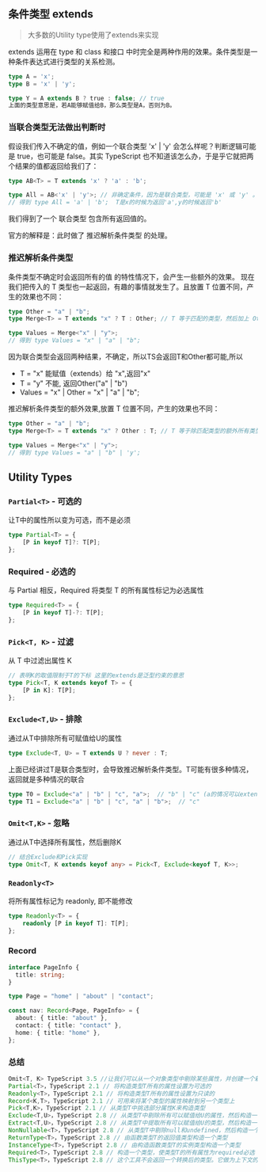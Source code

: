 ## 条件类型 extends
>大多数的Utility type使用了extends来实现

extends 运用在 type 和 class 和接口 中时完全是两种作用的效果。条件类型是一种条件表达式进行类型的关系检测。

```ts
type A = 'x';
type B = 'x' | 'y';

type Y = A extends B ? true : false; // true
上面的类型意思是，若A能够赋值给B，那么类型是A，否则为B。

```

### 当联合类型无法做出判断时

假设我们传入不确定的值，例如一个联合类型 'x' | 'y' 会怎么样呢？判断逻辑可能是 true，也可能是 false。其实 TypeScript 也不知道该怎么办，于是乎它就把两个结果的值都返回给我们了：

```ts
type AB<T> = T extends 'x' ? 'a' : 'b';

type All = AB<'x' | 'y'>; // 非确定条件，因为是联合类型，可能是 'x' 或 'y' 。
// 得到 type All = 'a' | 'b';  T是x的时候为返回'a',y的时候返回'b'

```

我们得到了一个 联合类型 包含所有返回值的。

官方的解释是：此时做了 推迟解析条件类型 的处理。

### 推迟解析条件类型

 条件类型不确定时会返回所有的值 的特性情况下，会产生一些额外的效果。
 现在我们把传入的 T 类型也一起返回，有趣的事情就发生了。且放置 T 位置不同，产生的效果也不同：

```ts
type Other = "a" | "b";
type Merge<T> = T extends "x" ? T : Other; // T 等于匹配的类型，然后加上 Other 联合类型一起返回

type Values = Merge<"x" | "y">;
// 得到 type Values = "x" | "a" | "b";

```
因为联合类型会返回两种结果，不确定，所以TS会返回T和Other都可能,所以

- T = "x" 能赋值（extends）给 "x",返回"x"
- T = "y" 不能, 返回Other("a" | "b")
- Values = "x" | Other  =  "x" | "a" | "b";

推迟解析条件类型的额外效果,放置 T 位置不同，产生的效果也不同：
```ts
type Other = "a" | "b";
type Merge<T> = T extends "x" ? Other : T; // T 等于除匹配类型的额外所有类型（官方叫候选类型）

type Values = Merge<"x" | "y">;
// 得到 type Values = "a" | "b" | 'y';
```


## Utility Types


### `Partial<T>` - 可选的

让T中的属性所以变为可选，而不是必须
```ts
type Partial<T> = {
    [P in keyof T]?: T[P];
};
```

### Required - 必选的

与 Partial 相反，Required 将类型 T 的所有属性标记为必选属性

```ts
type Required<T> = {
    [P in keyof T]-?: T[P];
};
```
### `Pick<T, K>` - 过滤

从 T 中过滤出属性 K
```ts
// 表明K的取值限制于T的下标 这里的extends是泛型约束的意思
type Pick<T, K extends keyof T> = {
    [P in K]: T[P];
};
```

### `Exclude<T,U>` - 排除

通过从T中排除所有可赋值给U的属性

```ts
type Exclude<T, U> = T extends U ? never : T;
```
上面已经讲过T是联合类型时，会导致推迟解析条件类型。T可能有很多种情况，返回就是多种情况的联合

```ts
type T0 = Exclude<"a" | "b" | "c", "a">;  // "b" | "c" (a的情况可以extends，但我返回的是never 无类型，就把a排除了. b c 都不可以extends 但是却返回本身
type T1 = Exclude<"a" | "b" | "c", "a" | "b">;  // "c"
```

### `Omit<T,K>` - 忽略


通过从T中选择所有属性，然后删除K

```ts
// 结合Exclude和Pick实现
type Omit<T, K extends keyof any> = Pick<T, Exclude<keyof T, K>>;
```

### `Readonly<T>`

将所有属性标记为 readonly, 即不能修改
```ts
type Readonly<T> = {
    readonly [P in keyof T]: T[P];
};
```

### Record

```ts
interface PageInfo {
  title: string;
}

type Page = "home" | "about" | "contact";

const nav: Record<Page, PageInfo> = {
  about: { title: "about" },
  contact: { title: "contact" },
  home: { title: "home" },
};
```

### 总结
```ts
​Omit<T, K>​ TypeScript 3.5 //让我们可以从一个对象类型中剔除某些属性，并创建一个新的对象类型
Partial<T>，TypeScript 2.1 // 将构造类型T所有的属性设置为可选的
Readonly<T>，TypeScript 2.1 // 将构造类型T所有的属性设置为只读的
Record<K,T>，TypeScript 2.1 // 可用来将某个类型的属性映射到另一个类型上
Pick<T,K>，TypeScript 2.1 // 从类型T中挑选部分属性K来构造类型
Exclude<T,U>，TypeScript 2.8 // 从类型T中剔除所有可以赋值给U的属性，然后构造一个类型
Extract<T,U>，TypeScript 2.8 // 从类型T中提取所有可以赋值给U的类型，然后构造一个类型
NonNullable<T>，TypeScript 2.8 // 从类型T中剔除null和undefined，然后构造一个类型
ReturnType<T>，TypeScript 2.8 // 由函数类型T的返回值类型构造一个类型
InstanceType<T>，TypeScript 2.8 // 由构造函数类型T的实例类型构造一个类型
Required<T>，TypeScript 2.8 // 构造一个类型，使类型T的所有属性为required必选
ThisType<T>，TypeScript 2.8 // 这个工具不会返回一个转换后的类型。它做为上下文的this类型的一个标记。注意，若想使用此类型，必须启用--noImplicitThis
```


